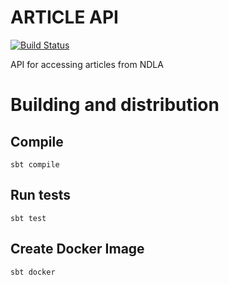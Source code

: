 # ARTICLE API
[![Build Status](https://travis-ci.org/NDLANO/article-api.svg?branch=master)](https://travis-ci.org/NDLANO/article-api)

API for accessing articles from NDLA

# Building and distribution

## Compile
    sbt compile

## Run tests
    sbt test

## Create Docker Image
    sbt docker
